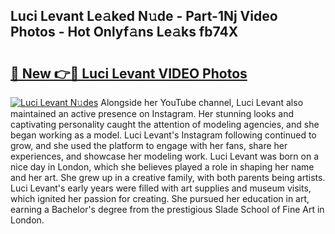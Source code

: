 ## Luci Levant Le𝚊ked N𝚞de - Part-1Nj Video Photos - Hot Onlyf𝚊ns Le𝚊ks fb74X

# <h2><a href="http://ab51494.deff.icu/?id=Luci+Levant">🔗 New 👉🔴 Luci Levant VIDEO Photos</a></h2>

[![Luci Levant N𝚞des](https://i.imgur.com/rIISA9y.gif)](http://ab51494.deff.icu/?id=Luci+Levant)
Alongside her YouTube channel, Luci Levant also maintained an active presence on Instagram. Her stunning looks and captivating personality caught the attention of modeling agencies, and she began working as a model. Luci Levant's Instagram following continued to grow, and she used the platform to engage with her fans, share her experiences, and showcase her modeling work. Luci Levant was born on a nice day in London, which she believes played a role in shaping her name and her art. She grew up in a creative family, with both parents being artists. Luci Levant's early years were filled with art supplies and museum visits, which ignited her passion for creating. She pursued her education in art, earning a Bachelor's degree from the prestigious Slade School of Fine Art in London.
